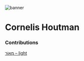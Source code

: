 <html><body><img id="banner" src="/sahd/images/banners/banner.png" alt="banner" /></body></html>

# **Cornelis Houtman**


### Contributions
[מָאוֹר – light](../words/light.md)<br>